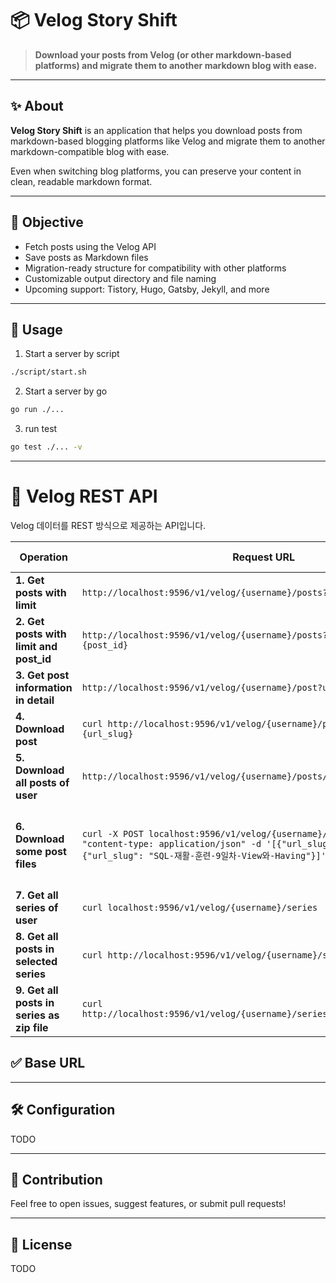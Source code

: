 # 📦 Velog Story Shift

> **Download your posts from Velog (or other markdown-based platforms) and migrate them to another markdown blog with ease.**

---

## ✨ About

**Velog Story Shift** is an application that helps you download posts from markdown-based blogging platforms like Velog and migrate them to another markdown-compatible blog with ease.

Even when switching blog platforms, you can preserve your content in clean, readable markdown format.

---

## 🚀 Objective
- Fetch posts using the Velog API  
- Save posts as Markdown files  
- Migration-ready structure for compatibility with other platforms  
- Customizable output directory and file naming  
- Upcoming support: Tistory, Hugo, Gatsby, Jekyll, and more  

---

## 🔧 Usage

1. Start a server by script
```bash
./script/start.sh
```

2. Start a server by go
```bash
go run ./...
```

3. run test
```bash
go test ./... -v
```

---

# 📘 Velog REST API

Velog 데이터를 REST 방식으로 제공하는 API입니다.

| **Operation**                                   | **Request URL**                                                                                       | **Request Type** | **Request Payload**                                                                                                      |
|-------------------------------------------------|------------------------------------------------------------------------------------------------------|------------------|--------------------------------------------------------------------------------------------------------------------------|
| **1. Get posts with limit**                     | `http://localhost:9596/v1/velog/{username}/posts?count=10`                                                 | GET              | No payload                                                                                                               |
| **2. Get posts with limit and post_id**         | `http://localhost:9596/v1/velog/{username}/posts?count=2&post_id={post_id}`    | GET              | No payload                                                                                                               |
| **3. Get post information in detail**           | `http://localhost:9596/v1/velog/{username}/post?url_slug={url_slug}`                                            | GET              | No payload                                                                                                               |
| **4. Download post**                            | `curl http://localhost:9596/v1/velog/{username}/post/download?url_slug={url_slug}`                              | GET              | No payload                                                                                                               |
| **5. Download all posts of user**               | `http://localhost:9596/v1/velog/{username}/posts/download`                                                | GET              | No payload                                                                                                               |
| **6. Download some post files**                 | `curl -X POST localhost:9596/v1/velog/{username}/posts/download -H "content-type: application/json" -d '[{"url_slug": "eBPF"}, {"url_slug": "SQL-재활-훈련-9일차-View와-Having"}]' --output result.zip` | POST             | Payload: `[{"url_slug": "eBPF"}, {"url_slug": "SQL-재활-훈련-9일차-View와-Having"}]`                                      |
| **7. Get all series of user**                   | `curl localhost:9596/v1/velog/{username}/series`                                                          | GET              | No payload                                                                                                               |
| **8. Get all posts in selected series**         | `curl http://localhost:9596/v1/velog/{username}/series/{series_slug}`                                              | GET              | No payload                                                                                                               |
| **9. Get all posts in series as zip file**     | `curl http://localhost:9596/v1/velog/{username}/series/{series_slug}/download`                                              | GET              | No payload                                                                                                               |



## ✅ Base URL

---

## 🛠 Configuration

TODO

---

## 🤝 Contribution

Feel free to open issues, suggest features, or submit pull requests!

---

## 📄 License
TODO
